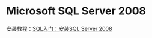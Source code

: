# Microsoft SQL Server 2008

安装教程：[SQL入门：安装SQL Server 2008](https://zhuanlan.zhihu.com/p/111516867)
